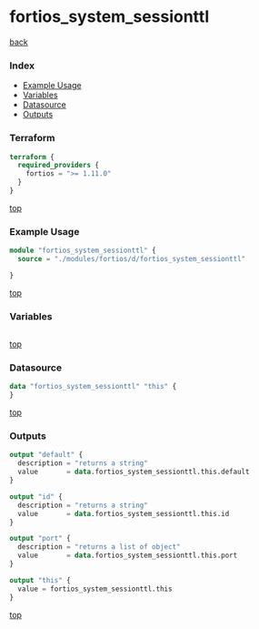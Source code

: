 # fortios_system_sessionttl

[back](../fortios.md)

### Index

- [Example Usage](#example-usage)
- [Variables](#variables)
- [Datasource](#datasource)
- [Outputs](#outputs)

### Terraform

```terraform
terraform {
  required_providers {
    fortios = ">= 1.11.0"
  }
}
```

[top](#index)

### Example Usage

```terraform
module "fortios_system_sessionttl" {
  source = "./modules/fortios/d/fortios_system_sessionttl"

}
```

[top](#index)

### Variables

```terraform
```

[top](#index)

### Datasource

```terraform
data "fortios_system_sessionttl" "this" {
}
```

[top](#index)

### Outputs

```terraform
output "default" {
  description = "returns a string"
  value       = data.fortios_system_sessionttl.this.default
}

output "id" {
  description = "returns a string"
  value       = data.fortios_system_sessionttl.this.id
}

output "port" {
  description = "returns a list of object"
  value       = data.fortios_system_sessionttl.this.port
}

output "this" {
  value = fortios_system_sessionttl.this
}
```

[top](#index)